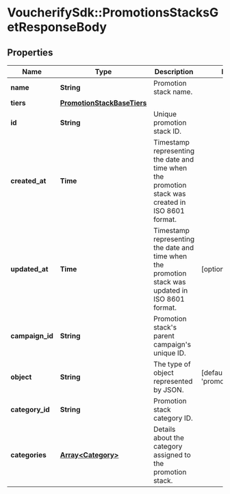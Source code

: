 # VoucherifySdk::PromotionsStacksGetResponseBody

## Properties

| Name | Type | Description | Notes |
| ---- | ---- | ----------- | ----- |
| **name** | **String** | Promotion stack name. |  |
| **tiers** | [**PromotionStackBaseTiers**](PromotionStackBaseTiers.md) |  |  |
| **id** | **String** | Unique promotion stack ID. |  |
| **created_at** | **Time** | Timestamp representing the date and time when the promotion stack was created in ISO 8601 format. |  |
| **updated_at** | **Time** | Timestamp representing the date and time when the promotion stack was updated in ISO 8601 format. | [optional] |
| **campaign_id** | **String** | Promotion stack&#39;s parent campaign&#39;s unique ID. |  |
| **object** | **String** | The type of object represented by JSON.  | [default to &#39;promotion_stack&#39;] |
| **category_id** | **String** | Promotion stack category ID. |  |
| **categories** | [**Array&lt;Category&gt;**](Category.md) | Details about the category assigned to the promotion stack. |  |


